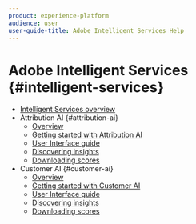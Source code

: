 ```yaml
---
product: experience-platform
audience: user
user-guide-title: Adobe Intelligent Services Help
---
```


# Adobe Intelligent Services {#intelligent-services}

* [Intelligent Services overview](home.md)
* Attribution AI {#attribution-ai}
  * [Overview](attribution-ai/overview.md)
  * [Getting started with Attribution AI](attribution-ai/getting-started.md)
  * [User Interface guide](attribution-ai/user-guide.md)
  * [Discovering insights](attribution-ai/discover-insights.md)
  * [Downloading scores](attribution-ai/download-scores.md)
* Customer AI {#customer-ai}
  * [Overview](customer-ai/overview.md)
  * [Getting started with Customer AI](customer-ai/getting-started.md)
  * [User Interface guide](customer-ai/user-guide.md)
  * [Discovering insights](customer-ai/discovering-insights.md)
  * [Downloading scores](customer-ai/download-scores.md)
